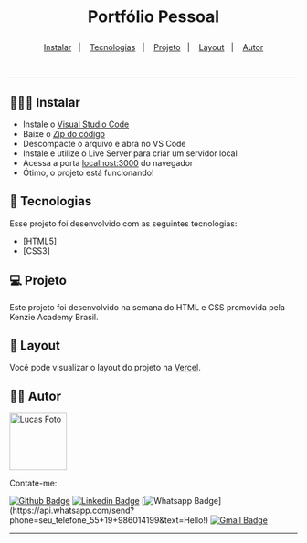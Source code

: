  <h1 align="center">
    <p>Portfólio Pessoal</p>
</h1>

<p align="center">
  <a href="#-instalar">Instalar</a>&nbsp;&nbsp;&nbsp;|&nbsp;&nbsp;&nbsp;
  <a href="#-tecnologias">Tecnologias</a>&nbsp;&nbsp;&nbsp;|&nbsp;&nbsp;&nbsp;
  <a href="#-projeto">Projeto</a>&nbsp;&nbsp;&nbsp;|&nbsp;&nbsp;&nbsp;
  <a href="#-layout">Layout</a>&nbsp;&nbsp;&nbsp;|&nbsp;&nbsp;&nbsp;
  <a href="#-autor">Autor</a>
</p>


<br>

---

## 👨🏾‍💻 Instalar  

- Instale o [Visual Studio Code](https://code.visualstudio.com/)
- Baixe o [Zip do código](https://github.com/lucas-souza19/Portfolio_Pessoal)
- Descompacte o arquivo e abra no VS Code
- Instale e utilize o Live Server para criar um servidor local
- Acessa a porta [localhost:3000](http://localhost:3000) do navegador 
- Ótimo, o projeto está funcionando!



## 🚀 Tecnologias

Esse projeto foi desenvolvido com as seguintes tecnologias:

- [HTML5]
- [CSS3]


## 💻 Projeto
Este projeto foi desenvolvido na semana do HTML e CSS promovida pela Kenzie Academy Brasil.

## 🔖 Layout

Você pode visualizar o layout do projeto na [Vercel](https://portfolio-pessoal.vercel.app/).

## ✍🏾 Autor

<img src="https://avatars.githubusercontent.com/u/62265013?s=400&u=20edcf38588be64a829cb73e1ef715ce62da8de7&v=4" width="100px;" alt="Lucas Foto"/>

Contate-me:

[![Github Badge](https://img.shields.io/badge/-Github-000?style=flat-square&logo=Github&logoColor=white&link=https://github.com/lucas-souza19)](https://github.com/lucas-souza19)
[![Linkedin Badge](https://img.shields.io/badge/-LinkedIn-blue?style=flat-square&logo=Linkedin&logoColor=white&link=https://www.linkedin.com/in/lucas-souza19/)](https://www.linkedin.com/in/lucas-souza19/)
[![Whatsapp Badge](https://img.shields.io/badge/-Whatsapp-4CA143?style=flat-square&labelColor=4CA143&logo=whatsapp&logoColor=white&link=https://api.whatsapp.com/send?phone=seu_telefone_55+19+986014199&text=Hello!)](https://api.whatsapp.com/send?phone=seu_telefone_55+19+986014199&text=Hello!)
[![Gmail Badge](https://img.shields.io/badge/-Gmail-c14438?style=flat-square&logo=Gmail&logoColor=white&link=mailto:mailto:lucassouzacps19@gmail.com)](mailto:lucassouzacps19@gmail.com)

---
   
